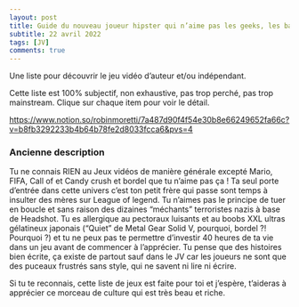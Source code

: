```yaml
---
layout: post
title: Guide du nouveau joueur hipster qui n’aime pas les geeks, les batards
subtitle: 22 avril 2022
tags: [JV]
comments: true
---
```


Une liste pour découvrir le jeu vidéo d’auteur et/ou indépendant.

Cette liste est 100% subjectif, non exhaustive, pas trop perché, pas trop mainstream. Clique sur chaque item pour voir le détail.

https://www.notion.so/robinmoretti/7a487d90f4f54e30b8e66249652fa66c?v=b8fb3292233b4b64b78fe2d8033fcca6&pvs=4


### Ancienne description

Tu ne connais RIEN au Jeux vidéos de manière générale excepté Mario, FIFA, Call of et Candy crush et bordel que tu n’aime pas ça ! Ta seul porte d’entrée dans cette univers c’est ton petit frère qui passe sont temps à insulter des mères sur League of legend. Tu n’aimes pas le principe de tuer en boucle et sans raison des dizaines “méchants” terroristes nazis à base de Headshot. Tu es allergique au pectoraux luisants et au boobs XXL ultras gélatineux japonais (“Quiet” de Metal Gear Solid V, pourquoi, bordel ?! Pourquoi ?) et tu ne peux pas te permettre d’investir 40 heures de ta vie dans un jeu avant de commencer à l’apprécier. Tu pense que des histoires bien écrite, ça existe de partout sauf dans le JV car les joueurs ne sont que des puceaux frustrés sans style, qui ne savent ni lire ni écrire.

Si tu te reconnais, cette liste de jeux est faite pour toi et j’espère, t’aideras à apprécier ce morceau de culture qui est très beau et riche.